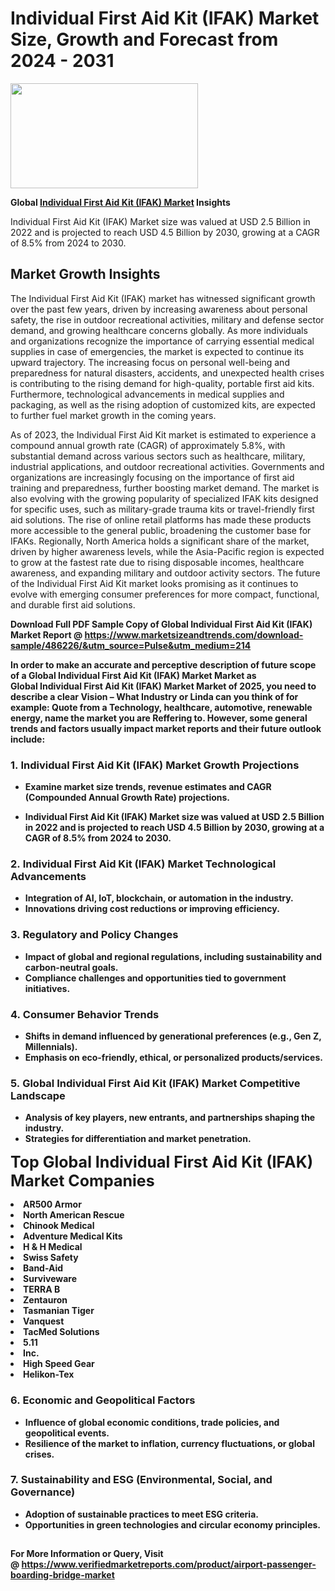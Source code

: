 <H1>Individual First Aid Kit (IFAK) Market Size, Growth and Forecast from 2024 - 2031</H1><img class="aligncenter size-medium wp-image-584254" src="https://thirdeyenews.in/wp-content/uploads/2024/09/Global-Market-Research-300x168.jpeg" alt="" width="300" height="168" /><p><strong>Global&nbsp;<a href="https://www.marketsizeandtrends.com/download-sample/486226/&amp;utm_source=Pulse&amp;utm_medium=214">Individual First Aid Kit (IFAK) Market</a> Insights</strong></p><p>Individual First Aid Kit (IFAK) Market size was valued at USD 2.5 Billion in 2022 and is projected to reach USD 4.5 Billion by 2030, growing at a CAGR of 8.5% from 2024 to 2030.</p><p><h2>Market Growth Insights</h2> <p>The Individual First Aid Kit (IFAK) market has witnessed significant growth over the past few years, driven by increasing awareness about personal safety, the rise in outdoor recreational activities, military and defense sector demand, and growing healthcare concerns globally. As more individuals and organizations recognize the importance of carrying essential medical supplies in case of emergencies, the market is expected to continue its upward trajectory. The increasing focus on personal well-being and preparedness for natural disasters, accidents, and unexpected health crises is contributing to the rising demand for high-quality, portable first aid kits. Furthermore, technological advancements in medical supplies and packaging, as well as the rising adoption of customized kits, are expected to further fuel market growth in the coming years.</p> <p><strong></strong></p> <p>As of 2023, the Individual First Aid Kit market is estimated to experience a compound annual growth rate (CAGR) of approximately 5.8%, with substantial demand across various sectors such as healthcare, military, industrial applications, and outdoor recreational activities. Governments and organizations are increasingly focusing on the importance of first aid training and preparedness, further boosting market demand. The market is also evolving with the growing popularity of specialized IFAK kits designed for specific uses, such as military-grade trauma kits or travel-friendly first aid solutions. The rise of online retail platforms has made these products more accessible to the general public, broadening the customer base for IFAKs. Regionally, North America holds a significant share of the market, driven by higher awareness levels, while the Asia-Pacific region is expected to grow at the fastest rate due to rising disposable incomes, healthcare awareness, and expanding military and outdoor activity sectors. The future of the Individual First Aid Kit market looks promising as it continues to evolve with emerging consumer preferences for more compact, functional, and durable first aid solutions.</p> <p><strong></p><p><span class=""><strong>Download Full PDF Sample Copy of Global Individual First Aid Kit (IFAK) Market Report</strong> @ <a href="https://www.marketsizeandtrends.com/download-sample/486226/&amp;utm_source=Pulse&amp;utm_medium=214" target="_blank">https://www.marketsizeandtrends.com/download-sample/486226/&amp;utm_source=Pulse&amp;utm_medium=214</a></span></p><p>In order to make an accurate and perceptive description of future scope of a Global&nbsp;Individual First Aid Kit (IFAK) Market Market as Global&nbsp;Individual First Aid Kit (IFAK) Market Market of 2025, you need to describe a clear Vision &ndash; What Industry or Linda can you think of for example: Quote from a Technology, healthcare, automotive, renewable energy, name the market you are Reffering to. However, some general trends and factors usually impact market reports and their future outlook include:</p><h3>1.&nbsp;<strong>Individual First Aid Kit (IFAK) Market Growth Projections</strong></h3><ul><li>Examine market size trends, revenue estimates and CAGR (Compounded Annual Growth Rate) projections.</li><li><p>Individual First Aid Kit (IFAK) Market size was valued at USD 2.5 Billion in 2022 and is projected to reach USD 4.5 Billion by 2030, growing at a CAGR of 8.5% from 2024 to 2030.</p></li></ul><h3>2.&nbsp;<strong>Individual First Aid Kit (IFAK) Market Technological Advancements</strong></h3><ul><li>Integration of AI, IoT, blockchain, or automation in the industry.</li><li>Innovations driving cost reductions or improving efficiency.</li></ul><h3>3.&nbsp;<strong>Regulatory and Policy Changes</strong></h3><ul><li>Impact of global and regional regulations, including sustainability and carbon-neutral goals.</li><li>Compliance challenges and opportunities tied to government initiatives.</li></ul><h3>4.&nbsp;<strong>Consumer Behavior Trends</strong></h3><ul><li>Shifts in demand influenced by generational preferences (e.g., Gen Z, Millennials).</li><li>Emphasis on eco-friendly, ethical, or personalized products/services.</li></ul><h3>5.&nbsp;<strong>Global Individual First Aid Kit (IFAK) Market Competitive Landscape</strong></h3><ul><li>Analysis of key players, new entrants, and partnerships shaping the industry.</li><li>Strategies for differentiation and market penetration.</li></ul><p data-pm-slice="1 1 []"><span style="color: inherit; font-family: inherit; font-size: 25px;">Top Global Individual First Aid Kit (IFAK) Market Companies</span></p><div class="" data-test-id=""><p><li>AR500 Armor</li><li> North American Rescue</li><li> Chinook Medical</li><li> Adventure Medical Kits</li><li> H & H Medical</li><li> Swiss Safety</li><li> Band-Aid</li><li> Surviveware</li><li> TERRA B</li><li> Zentauron</li><li> Tasmanian Tiger</li><li> Vanquest</li><li> TacMed Solutions</li><li> 5.11</li><li> Inc.</li><li> High Speed Gear</li><li> Helikon-Tex</li></p></div><h3>6.&nbsp;<strong>Economic and Geopolitical Factors</strong></h3><ul><li>Influence of global economic conditions, trade policies, and geopolitical events.</li><li>Resilience of the market to inflation, currency fluctuations, or global crises.</li></ul><h3>7.&nbsp;<strong>Sustainability and ESG (Environmental, Social, and Governance)</strong></h3><ul><li>Adoption of sustainable practices to meet ESG criteria.</li><li>Opportunities in green technologies and circular economy principles.</li></ul><h2><strong style="font-size: 14px;">For More Information or Query, Visit @&nbsp;</strong><a style="background-color: #ffffff; font-size: 14px;" href="https://www.marketsizeandtrends.com/report/individual-first-aid-kit-ifak-market/" target="_blank">https://www.verifiedmarketreports.com/product/airport-passenger-boarding-bridge-market</a></h2>

